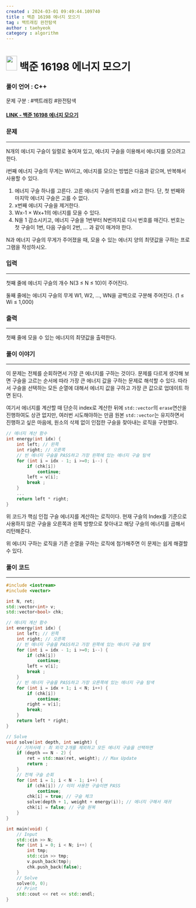 ```yaml
---
created : 2024-03-01 09:49:44.109740
title : 백준 16198 에너지 모으기
tag : 백트래킹 완전탐색
author : taehyeok
category : algorithm
---
```

# <img src="https://d2gd6pc034wcta.cloudfront.net/tier/10.svg" width="30" height="40"> 백준 16198 에너지 모으기


### 풀이 언어 : C++

문제 구분 : #백트래킹 #완전탐색
#### [LINK - 백준 16198 에너지 모으기](https://www.acmicpc.net/problem/16198)

### 문제
<hr>
N개의 에너지 구슬이 일렬로 놓여져 있고, 에너지 구슬을 이용해서 에너지를 모으려고 한다.

i번째 에너지 구슬의 무게는 Wi이고, 에너지를 모으는 방법은 다음과 같으며, 반복해서 사용할 수 있다.

1. 에너지 구슬 하나를 고른다. 고른 에너지 구슬의 번호를 x라고 한다. 단, 첫 번째와 마지막 에너지 구슬은 고를 수 없다.
2. x번째 에너지 구슬을 제거한다.
3. Wx-1 × Wx+1의 에너지를 모을 수 있다.
4. N을 1 감소시키고, 에너지 구슬을 1번부터 N번까지로 다시 번호를 매긴다. 번호는 첫 구슬이 1번, 다음 구슬이 2번, ... 과 같이 매겨야 한다.

N과 에너지 구슬의 무게가 주어졌을 때, 모을 수 있는 에너지 양의 최댓값을 구하는 프로그램을 작성하시오.

### 입력
<hr>

첫째 줄에 에너지 구슬의 개수 N(3 ≤ N ≤ 10)이 주어진다.

둘째 줄에는 에너지 구슬의 무게 W1, W2, ..., WN을 공백으로 구분해 주어진다. (1 ≤ Wi ≤ 1,000)
### 출력
<hr>

첫째 줄에 모을 수 있는 에너지의 최댓값을 출력한다.
### 풀이 이야기
<hr>

이 문제는 전체를 순회하면서 가장 큰 에너지를 구하는 것이다. 문제를 다르게 생각해 보면 구슬을 고르는 순서에 따라 가장 큰 에너지 값을 구하는 문제로 해석할 수 있다. 따라서 구슬을 선택하는 모든 순열에 대해서 에너지 값을 구하고 가장 큰 값으로 업데이트 하면 된다.

여기서 에너지를 계산할 때 단순히 index로 계산한 뒤에 `std::vector`의 `erase`연산을 진행하여도 상관 없지만, 여러번 시도해야하는 만큼 원본 `std::vector`는 유지하면서 진행하고 싶은 마음에, 원소의 삭제 없이 인접한 구슬을 찾아내는 로직을 구현했다.
```c++
// 에너지 계산 함수
int energy(int idx) {
    int left; // 왼쪽
    int right; // 오른쪽
    // 빈 에너지 구슬을 PASS하고 가장 왼쪽에 있는 에너지 구슬 탐색
    for (int i = idx - 1; i >=0; i--) {
        if (chk[i])
            continue;
        left = v[i];
        break ;
    }
    ...
    return left * right;
}
```
위 코드가 핵심 인접 구슬 에너지를 계산하는 로직이다. 현재 구슬의 Index를 기준으로 사용하지 않은 구슬을 오른쪽과 왼쪽 방향으로 찾아내고 해당 구슬의 에너지를 곱해서 리턴해준다.

위 에너지 구하는 로직을 기존 순열을 구하는 로직에 첨가해주면 이 문제는 쉽게 해결할 수 있다.

### 풀이 코드
<hr>

``` c++
#include <iostream>
#include <vector>

int N, ret;
std::vector<int> v;
std::vector<bool> chk;

// 에너지 계산 함수
int energy(int idx) {
    int left; // 왼쪽
    int right; // 오른쪽
    // 빈 에너지 구슬을 PASS하고 가장 왼쪽에 있는 에너지 구슬 탐색
    for (int i = idx - 1; i >=0; i--) {
        if (chk[i])
            continue;
        left = v[i];
        break ;
    }
    // 빈 에너지 구슬을 PASS하고 가장 오른쪽에 있는 에너지 구슬 탐색
    for (int i = idx + 1; i < N; i++) {
        if (chk[i])
            continue;
        right = v[i];
        break;
    }
    return left * right;
}

// Solve
void solve(int depth, int weight) {
    // 기저사례 : 최 외각 2개를 제외하고 모든 에너지 구슬을 선택하면
    if (depth == N - 2) {
        ret = std::max(ret, weight); // Max Update
        return ;
    }
    // 전체 구슬 순회
    for (int i = 1; i < N - 1; i++) {
        if (chk[i]) // 이미 사용한 구슬이면 PASS
            continue;
        chk[i] = true; // 구슬 체크
        solve(depth + 1, weight + energy(i)); // 에너지 구해서 재귀
        chk[i] = false; // 구슬 원복
    }
}

int main(void) {
    // Input
    std::cin >> N;
    for (int i = 0; i < N; i++) {
        int tmp;
        std::cin >> tmp;
        v.push_back(tmp);
        chk.push_back(false);
    }
    // Solve
    solve(0, 0);
    // Print
    std::cout << ret << std::endl;
}
```
